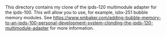 This directory contains my clone of the ipds-120 multimodule adapter for the
ipds-100. This will allow you to use, for example, isbx-251 bubble memory
modules. See https://www.smbaker.com/adding-bubble-memory-to-an-ipds-100-personal-development-system-clonding-the-ipds-120-multimodule-adapter
for more information.
